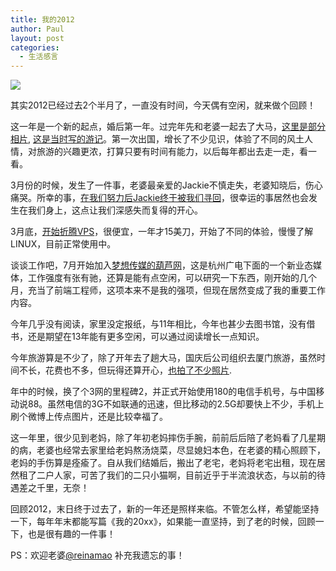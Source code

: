 ```yaml
---
title: 我的2012
author: Paul
layout: post
categories:
  - 生活感言
---
```




![](http://img.hz.mk/2013-0103/1.jpg)

其实2012已经过去2个半月了，一直没有时间，今天偶有空闲，就来做个回顾！

这一年是一个新的起点，婚后第一年。过完年先和老婆一起去了大马，<a href="http://www.yupoo.com/photos/paulreina/albums/4823739/" target="_blank">这里是部分相片</a>, <a href="http://www.paulreina.com/honeymoon.html" target="_blank">这是当时写的游记</a>。第一次出国，增长了不少见识，体验了不同的风土人情，对旅游的兴趣更浓，打算只要有时间有能力，以后每年都出去走一走，看一看。

3月份的时候，发生了一件事，老婆最亲爱的Jackie不慎走失，老婆知晓后，伤心痛哭。所幸的事，<a href="http://www.chztv.com/blog/post/lost-and-found.html" target="_blank">在我们努力后Jackie终于被我们寻回</a>，很幸运的事居然也会发生在我们身上，这点让我们深感失而复得的开心。

3月底，<a href="http://www.chztv.com/blog/post/my-first-vps.html" target="_blank">开始折腾VPS</a>，很便宜，一年才15美刀，开始了不同的体验，慢慢了解LINUX，目前正常使用中。

谈谈工作吧，7月开始加入<a href="http://www.hoolo.tv" target="_blank">梦想传媒的葫芦网</a>，这是杭州广电下面的一个新业态媒体，工作强度有张有驰，还算是能有点空闲，可以研究一下东西，刚开始的几个月，充当了前端工程师，这项本来不是我的强项，但现在居然变成了我的重要工作内容。

今年几乎没有阅读，家里没定报纸，与11年相比，今年也甚少去图书馆，没有借书，还是期望在13年能有更多空闲，可以通过阅读增长一点知识。

今年旅游算是不少了，除了开年去了趟大马，国庆后公司组织去厦门旅游，虽然时间不长，花费也不多，但玩得还算开心，<a href="http://sdrv.ms/YsmKpG" target="_blank">也拍了不少照片</a>.

年中的时候，换了个3网的里程碑2，并正式开始使用180的电信手机号，与中国移动说88。虽然电信的3G不如联通的迅速，但比移动的2.5G却要快上不少，手机上刷个微博上传点图片，还是比较幸福了。

这一年里，很少见到老妈，除了年初老妈摔伤手腕，前前后后陪了老妈看了几星期的病，老婆也经常去家里给老妈熬汤烧菜，尽显媳妇本色，在老婆的精心照顾下，老妈的手伤算是痊瘉了。自从我们结婚后，搬出了老宅，老妈将老宅出租，现在居然租了二户人家，可苦了我们的二只小猫啊，目前近乎于半流浪状态，与以前的待遇差之千里，无奈！

回顾2012，末日终于过去了，新的一年还是照样来临。不管怎么样，希望能坚持一下，每年年末都能写篇《我的20xx》，如果能一直坚持，到了老的时候，回顾一下，也是很有趣的一件事！

PS：欢迎老婆<a href="http://www.weibo.com/reinamao81" target="_blank">@reinamao</a> 补充我遗忘的事！